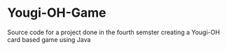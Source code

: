 # Yougi-OH-Game
Source code for a project done in the fourth semster creating a Yougi-OH card based game using Java
